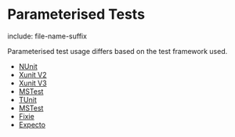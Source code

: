 # Parameterised Tests

include: file-name-suffix


Parameterised test usage differs based on the test framework used.

 * [NUnit](docs/parameterised-nunit.md)
 * [Xunit V2](docs/parameterised-xunitv2.md)
 * [Xunit V3](docs/parameterised-xunitv3.md)
 * [MSTest](docs/parameterised-mstest.md)
 * [TUnit](docs/parameterised-tunit.md)
 * [MSTest](docs/parameterised-mstest.md)
 * [Fixie](docs/parameterised-fixie.md)
 * [Expecto](docs/parameterised-expecto.md)